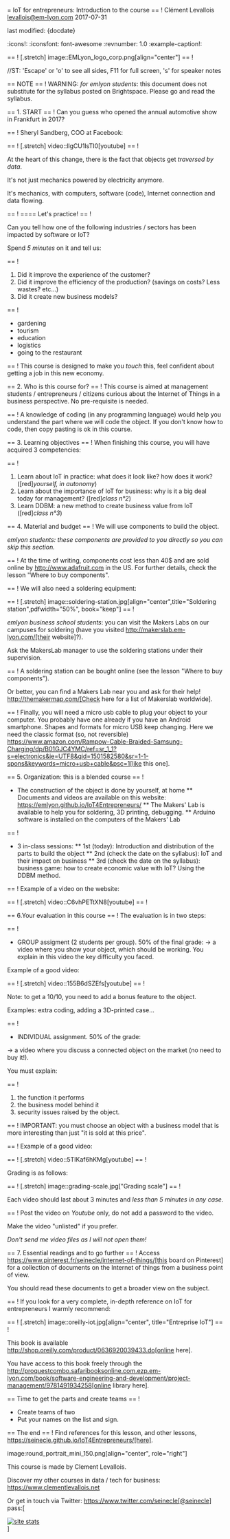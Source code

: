 = IoT for entrepreneurs: Introduction to the course
== !
Clément Levallois <levallois@em-lyon.com>
2017-07-31

last modified: {docdate}

:icons!:
:iconsfont:   font-awesome
:revnumber: 1.0
:example-caption!:

== !
[.stretch]
image::EMLyon_logo_corp.png[align="center"]
== !


//ST: 'Escape' or 'o' to see all sides, F11 for full screen, 's' for speaker notes

== NOTE
== !
WARNING: *for emlyon students*: this document does not substitute for the syllabus posted on Brightspace. Please go and read the syllabus.

== 1. START
== !
Can you guess who opened the annual automotive show in Frankfurt in 2017?


== !
Sheryl Sandberg, COO at Facebook:

== !
[.stretch]
video::llgCU1lsTI0[youtube]
== !


At the heart of this change, there is the fact that objects get *traversed by data*.

It's not just mechanics powered by electricity anymore.

It's mechanics, with computers, software (code), Internet connection and data flowing.

== !
==== Let's practice!
== !

Can you tell how one of the following industries / sectors has been impacted by software or IoT?

Spend *5 minutes* on it and tell us:


== !
1. Did it improve the experience of the customer?
2. Did it improve the efficiency of the production? (savings on costs? Less wastes? etc...)
3. Did it create new business models?


== !
- gardening
- tourism
- education
- logistics
- going to the restaurant



== !
This course is designed to make you *touch* this, feel confident about getting a job in this new economy.


== 2. Who is this course for?
== !
This course is aimed at management students / entrepreneurs / citizens curious about the Internet of Things in a business perspective.
No pre-requisite is needed.


== !
A knowledge of coding (in any programming language) would help you understand the part where we will code the object.
If you don't know how to code, then copy pasting is ok in this course.


== 3. Learning objectives
== !
When finishing this course, you will have acquired 3 competencies:


== !
1. Learn about IoT in practice: what does it look like? how does it work? ([red]*yourself, in autonomy*)
2. Learn about the importance of IoT for business: why is it a big deal today for management? ([red]*class n°2*)
3. Learn DDBM: a new method to create business value from IoT ([red]*class n°3*)

== 4. Material and budget
== !
We will use components to build the object.

*emlyon students: these components are provided to you directly so you can skip this section.*


== !
At the time of writing, components cost less than 40$ and are sold online by http://www.adafruit.com in the US.
For further details, check the lesson "Where to buy components".


== !
We will also need a soldering equipment:

== !
[.stretch]
image::soldering-station.jpg[align="center",title="Soldering station",pdfwidth="50%", book="keep"]
== !


*emlyon business school students*: you can visit the Makers Labs on our campuses for soldering (have you visited http://makerslab.em-lyon.com/[their website]?).

Ask the MakersLab manager to use the soldering stations under their supervision.


== !
A soldering station can be bought online (see the lesson "Where to buy components").

Or better, you can find a Makers Lab near you and ask for their help! http://themakermap.com/[Check here for a list of Makerslab worldwide].


== !
Finally, you will need a micro usb cable to plug your object to your computer. You probably have one already if you have an Android smartphone. Shapes and formats for micro USB keep changing. Here we need the classic format (so, not reversible) https://www.amazon.com/Rampow-Cable-Braided-Samsung-Charging/dp/B01GJC4YMC/ref=sr_1_1?s=electronics&ie=UTF8&qid=1501582580&sr=1-1-spons&keywords=micro+usb+cable&psc=1[like this one].

== 5. Organization: this is a blended course
== !
* The construction of the object is done by yourself, at home
** Documents and videos are available on this website: https://emlyon.github.io/IoT4Entrepreneurs/
** The Makers' Lab is available to help you for soldering, 3D printing, debugging.
** Arduino software is installed on the computers of the Makers' Lab


== !
* 3 in-class sessions:
** 1st (today): Introduction and distribution of the parts to build the object
** 2nd (check the date on the syllabus): IoT and their impact on business
** 3rd (check the date on the syllabus): business game: how to create economic value with IoT? Using the DDBM method.


== !
Example of a video on the website:

== !
[.stretch]
video::C6vhPETtXN8[youtube]
== !


== 6.Your evaluation in this course
== !
The evaluation is in two steps:


== !
- GROUP assigment (2 students per group). 50% of the final grade:
-> a video where you show your object, which should be working.
You explain in this video the key difficulty you faced.

Example of a good video:

== !
[.stretch]
video::155B6dSZEfs[youtube]
== !


Note: to get a 10/10, you need to add a bonus feature to the object.

Examples: extra coding, adding a 3D-printed case...


== !
- INDIVIDUAL assignment. 50% of the grade:

-> a video where you discuss a connected object on the market (no need to buy it!).

You must explain:


== !
1. the function it performs
2. the business model behind it
3. security issues raised by the object.


== !
IMPORTANT: you must choose an object with a business model that is more interesting than just "it is sold at this price".


== !
Example of a good video:

== !
[.stretch]
video::5TIKaf6hKMg[youtube]
== !


Grading is as follows:

== !
[.stretch]
image::grading-scale.jpg["Grading scale"]
== !


Each video should last about 3 minutes and *less than 5 minutes in any case*.



== !
Post the video on *Youtube* only, do not add a password to the video.

Make the video "unlisted" if you prefer.

*Don't send me video files as I will not open them!*


== 7. Essential readings and to go further
== !
Access https://www.pinterest.fr/seinecle/internet-of-things/[this board on Pinterest] for a collection of documents on the Internet of things from a business point of view.

You should read these documents to get a broader view on the subject.


== !
If you look for a very complete, in-depth reference on IoT for entrepreneurs I warmly recommend:

== !
[.stretch]
image::oreilly-iot.jpg[align="center", title="Entreprise IoT"]
== !


This book is available http://shop.oreilly.com/product/0636920039433.do[online here].

You have access to this book freely through the http://proquestcombo.safaribooksonline.com.ezp.em-lyon.com/book/software-engineering-and-development/project-management/9781491934258[online library here].

== Time to get the parts and create teams
== !

- Create teams of two
- Put your names on the list and sign.


== The end
== !
Find references for this lesson, and other lessons, https://seinecle.github.io/IoT4Entrepreneurs/[here].

image:round_portrait_mini_150.png[align="center", role="right"]

This course is made by Clement Levallois.

Discover my other courses in data / tech for business: https://www.clementlevallois.net

Or get in touch via Twitter: https://www.twitter.com/seinecle[@seinecle]
pass:[    <!-- Start of StatCounter Code for Default Guide -->
    <script type="text/javascript">
        var sc_project = 11410058;
        var sc_invisible = 1;
        var sc_security = "11410058";
        var scJsHost = (("https:" == document.location.protocol) ?
            "https://secure." : "http://www.");
        document.write("<sc" + "ript type='text/javascript' src='" +
            scJsHost +
            "statcounter.com/counter/counter.js'></" + "script>");
    </script>
    <noscript><div class="statcounter"><a title="site stats"
    href="http://statcounter.com/" target="_blank"><img
    class="statcounter"
    src="//c.statcounter.com/11410058/0/11410058/1/" alt="site
    stats"></a></div></noscript>
    <!-- End of StatCounter Code for Default Guide -->]
